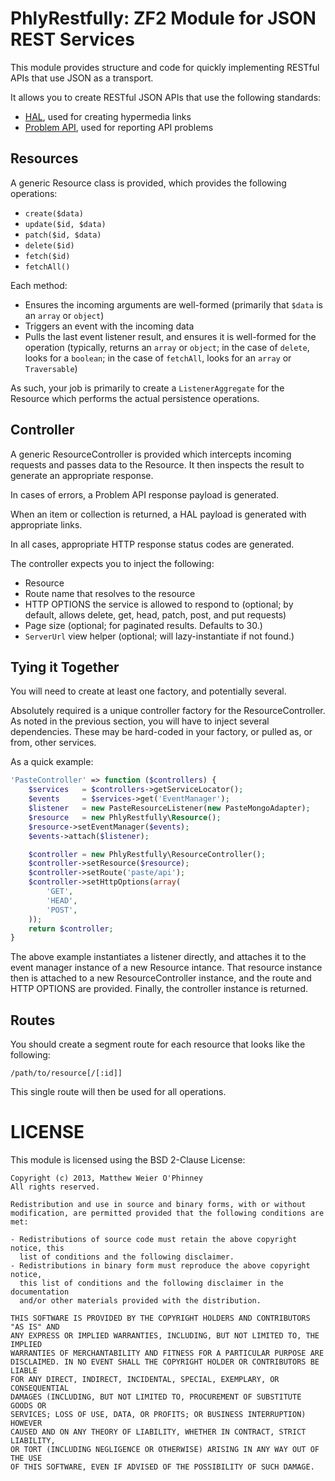 PhlyRestfully: ZF2 Module for JSON REST Services
================================================

This module provides structure and code for quickly implementing RESTful APIs
that use JSON as a transport.

It allows you to create RESTful JSON APIs that use the following standards:

- [HAL](http://tools.ietf.org/html/draft-kelly-json-hal-03), used for creating
  hypermedia links
- [Problem API](http://tools.ietf.org/html/draft-nottingham-http-problem-02),
  used for reporting API problems

Resources
---------

A generic Resource class is provided, which provides the following operations:

- `create($data)`
- `update($id, $data)`
- `patch($id, $data)`
- `delete($id)`
- `fetch($id)`
- `fetchAll()`

Each method:

- Ensures the incoming arguments are well-formed (primarily that `$data`
  is an `array` or `object`)
- Triggers an event with the incoming data
- Pulls the last event listener result, and ensures it is well-formed for the
  operation (typically, returns an `array` or `object`; in the case of
  `delete`, looks for a `boolean`; in the case of `fetchAll`, looks for an
  `array` or `Traversable`)

As such, your job is primarily to create a `ListenerAggregate` for the Resource
which performs the actual persistence operations.

Controller
----------

A generic ResourceController is provided which intercepts incoming requests
and passes data to the Resource. It then inspects the result to generate an
appropriate response.

In cases of errors, a Problem API response payload is generated.

When an item or collection is returned, a HAL payload is generated with
appropriate links.

In all cases, appropriate HTTP response status codes are generated.

The controller expects you to inject the following:

- Resource
- Route name that resolves to the resource
- HTTP OPTIONS the service is allowed to respond to (optional; by default,
  allows delete, get, head, patch, post, and put requests)
- Page size (optional; for paginated results. Defaults to 30.)
- `ServerUrl` view helper (optional; will lazy-instantiate if not found.)

Tying it Together
-----------------

You will need to create at least one factory, and potentially several.

Absolutely required is a unique controller factory for the
ResourceController. As noted in the previous section, you will have to inject
several dependencies. These may be hard-coded in your factory, or pulled as, or 
from, other services.

As a quick example:

```php
'PasteController' => function ($controllers) {
    $services   = $controllers->getServiceLocator();
    $events     = $services->get('EventManager');
    $listener   = new PasteResourceListener(new PasteMongoAdapter);
    $resource   = new PhlyRestfully\Resource();
    $resource->setEventManager($events);
    $events->attach($listener);

    $controller = new PhlyRestfully\ResourceController();
    $controller->setResource($resource);
    $controller->setRoute('paste/api');
    $controller->setHttpOptions(array(
        'GET',
        'HEAD',
        'POST',
    ));
    return $controller;
}
```

The above example instantiates a listener directly, and attaches it to the
event manager instance of a new Resource intance. That resource instance then
is attached to a new ResourceController instance, and the route and HTTP
OPTIONS are provided. Finally, the controller instance is returned.

Routes
------

You should create a segment route for each resource that looks like the
following:

```
/path/to/resource[/[:id]]
```

This single route will then be used for all operations.

LICENSE
=======

This module is licensed using the BSD 2-Clause License:

```
Copyright (c) 2013, Matthew Weier O'Phinney
All rights reserved.

Redistribution and use in source and binary forms, with or without
modification, are permitted provided that the following conditions are met:

- Redistributions of source code must retain the above copyright notice, this
  list of conditions and the following disclaimer.
- Redistributions in binary form must reproduce the above copyright notice,
  this list of conditions and the following disclaimer in the documentation
  and/or other materials provided with the distribution.

THIS SOFTWARE IS PROVIDED BY THE COPYRIGHT HOLDERS AND CONTRIBUTORS "AS IS" AND
ANY EXPRESS OR IMPLIED WARRANTIES, INCLUDING, BUT NOT LIMITED TO, THE IMPLIED
WARRANTIES OF MERCHANTABILITY AND FITNESS FOR A PARTICULAR PURPOSE ARE
DISCLAIMED. IN NO EVENT SHALL THE COPYRIGHT HOLDER OR CONTRIBUTORS BE LIABLE
FOR ANY DIRECT, INDIRECT, INCIDENTAL, SPECIAL, EXEMPLARY, OR CONSEQUENTIAL
DAMAGES (INCLUDING, BUT NOT LIMITED TO, PROCUREMENT OF SUBSTITUTE GOODS OR
SERVICES; LOSS OF USE, DATA, OR PROFITS; OR BUSINESS INTERRUPTION) HOWEVER
CAUSED AND ON ANY THEORY OF LIABILITY, WHETHER IN CONTRACT, STRICT LIABILITY,
OR TORT (INCLUDING NEGLIGENCE OR OTHERWISE) ARISING IN ANY WAY OUT OF THE USE
OF THIS SOFTWARE, EVEN IF ADVISED OF THE POSSIBILITY OF SUCH DAMAGE.
```
